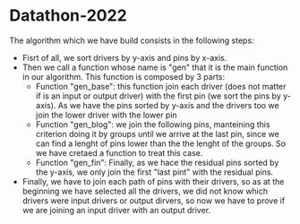 # Datathon-2022
The algorithm which we have build consists in the following steps:
- Fisrt of all, we sort drivers by y-axis and pins by x-axis.
- Then we call a function whose name is "gen" that it is the main function in our algorithm. This function is composed by 3 parts:
  - Function "gen_base": this function join each driver (does not matter if is an input or output driver) with the first pin (we sort the pins by y-axis). 
  As we have the pins sorted by y-axis and the drivers too we join the lower driver with the lower pin
  - Function "gen_blog": we join the following pins, manteining this criterion doing it by groups until we arrive at the last pin, since we can find
  a lenght of pins lower than the the lenght of the groups. So we have cretaed a function to treat this case.
  - Function "gen_fin": Finally, as we hace the residual pins sorted by the y-axis, we only join the first "last pint" with the residual pins.
- Finally, we have to join each path of pins with their drivers, so as at the beginning we have selected all the drivers, we did not know which drivers were
input drivers or output dirvers, so now we have to prove if we are joining an input driver with an output driver.

